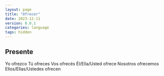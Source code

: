 ```yaml
---
layout: page
title: "Ofrecer"
date: 2023-12-11
version: 0.0.1
categories: language
tags: hidden
---
```


## Presente

Yo ofrezco
Tú ofreces
Vos ofrecés
Él/Ella/Usted ofrece
Nosotros ofrecemos
Ellos/Ellas/Ustedes ofrecen
